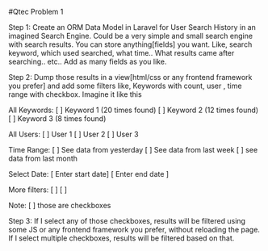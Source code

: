 #Qtec Problem 1

Step 1: Create an ORM Data Model in Laravel for User Search History in an imagined Search Engine. Could be a very simple and small search engine with search results. You can store anything[fields] you want. Like, search keyword, which used searched, what time.. What results came after searching.. etc.. Add as many fields as you like. 

Step 2: Dump those results in a view[html/css or any frontend framework you prefer] and add some filters like, 
Keywords with count, user , time range with checkbox. Imagine it like this

All Keywords:
[ ] Keyword 1 (20 times found)
[ ]  Keyword 2 (12 times found)
[ ]  Keyword 3 (8 times found)

All Users:
[ ] User 1
[ ] User 2
[ ] User 3

Time Range:
[ ] See data from yesterday
[ ] See data from last week
[ ] see data from last month 

Select Date:
[ Enter start date]
[ Enter end date ]

More filters:
[ ]
[ ]

Note: [ ] those are checkboxes

Step 3: If I select any of those checkboxes, results will be filtered using some JS or any frontend framework you prefer, without reloading the page. If I select multiple checkboxes, results will be filtered based on that.
